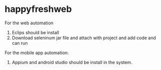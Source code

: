 # happyfreshweb

For the web automation 
1. Eclips should be install
2. Download seleninum jar file and attach with project and add code and can run

For the mobile app automation:
1. Appium and android studio should be install in the system.
